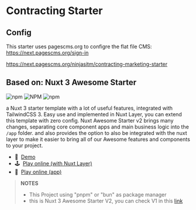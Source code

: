 # Contracting Starter

## Config

This starter uses pagescms.org to configre the flat file CMS: <https://next.pagescms.org/sign-in>

<https://next.pagescms.org/ninjasitm/contracting-marketing-starter>

## Based on: Nuxt 3 Awesome Starter

![npm](https://img.shields.io/npm/v/%40nuxt-awesome%2Ftheme)
![NPM](https://img.shields.io/npm/l/%40nuxt-awesome%2Ftheme)
![npm](https://img.shields.io/npm/dm/%40nuxt-awesome/theme)

a Nuxt 3 starter template with a lot of useful features, integrated with TailwindCSS 3. Easy use and implemented in Nuxt Layer, you can extend this template with zero config.
Nuxt Awesome Starter v2 brings many changes, separating core component apps and main business logic into the `/app` folder. and also provides the option to also be integrated with the nuxt layer to make it easier to bring all of our Awesome features and components to your project.

- 📖&nbsp; [Demo](https://nuxt3-awesome-starter.vercel.app/)
- 🕹&nbsp; [Play online (with Nuxt Layer)](https://githubblitz.com/viandwi24/nuxt3-awesome-starter/tree/v2/.demo)
- 👀&nbsp; [Play online (app)](https://githubblitz.com/viandwi24/nuxt3-awesome-starter)

> **NOTES**
>
> - This Project using "pnpm" or "bun" as package manager
> - this is Nuxt 3 Awesome Starter V2, you can check V1 in this [link](https://github.com/viandwi24/nuxt3-awesome-starter/tree/v1)
